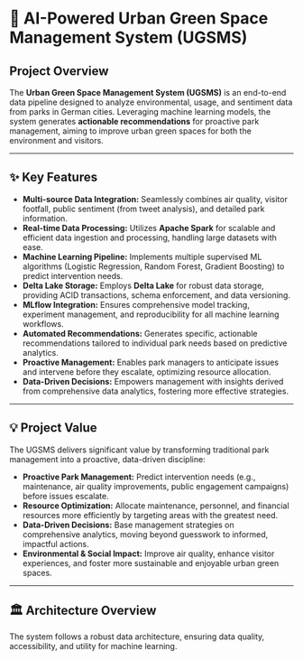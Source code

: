 # 🌳 AI-Powered Urban Green Space Management System (UGSMS)

## Project Overview

The **Urban Green Space Management System (UGSMS)** is an end-to-end data pipeline designed to analyze environmental, usage, and sentiment data from parks in German cities. Leveraging machine learning models, the system generates **actionable recommendations** for proactive park management, aiming to improve urban green spaces for both the environment and visitors.

---

## ✨ Key Features

* **Multi-source Data Integration:** Seamlessly combines air quality, visitor footfall, public sentiment (from tweet analysis), and detailed park information.
* **Real-time Data Processing:** Utilizes **Apache Spark** for scalable and efficient data ingestion and processing, handling large datasets with ease.
* **Machine Learning Pipeline:** Implements multiple supervised ML algorithms (Logistic Regression, Random Forest, Gradient Boosting) to predict intervention needs.
* **Delta Lake Storage:** Employs **Delta Lake** for robust data storage, providing ACID transactions, schema enforcement, and data versioning.
* **MLflow Integration:** Ensures comprehensive model tracking, experiment management, and reproducibility for all machine learning workflows.
* **Automated Recommendations:** Generates specific, actionable recommendations tailored to individual park needs based on predictive analytics.
* **Proactive Management:** Enables park managers to anticipate issues and intervene before they escalate, optimizing resource allocation.
* **Data-Driven Decisions:** Empowers management with insights derived from comprehensive data analytics, fostering more effective strategies.

---

## 💡 Project Value

The UGSMS delivers significant value by transforming traditional park management into a proactive, data-driven discipline:

* **Proactive Park Management:** Predict intervention needs (e.g., maintenance, air quality improvements, public engagement campaigns) before issues escalate.
* **Resource Optimization:** Allocate maintenance, personnel, and financial resources more efficiently by targeting areas with the greatest need.
* **Data-Driven Decisions:** Base management strategies on comprehensive analytics, moving beyond guesswork to informed, impactful actions.
* **Environmental & Social Impact:** Improve air quality, enhance visitor experiences, and foster more sustainable and enjoyable urban green spaces.

---

## 🏛️ Architecture Overview

The system follows a robust data architecture, ensuring data quality, accessibility, and utility for machine learning.


